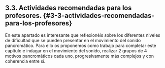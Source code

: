 ## 3.3\. Actividades recomendadas para los profesores. {#3-3-actividades-recomendadas-para-los-profesores}

En este apartado es interesante que reflexionéis sobre los diferentes niveles de dificultad que se pueden presentar en el movimiento del sonido pancromático. Para ello os proponemos como trabajo para completar este capítulo e indagar en el movimiento del sonido,  realizar 2 grupos de 4 motivos pancromáticos cada uno, progresivamente más complejos y con coherencia entre sí.